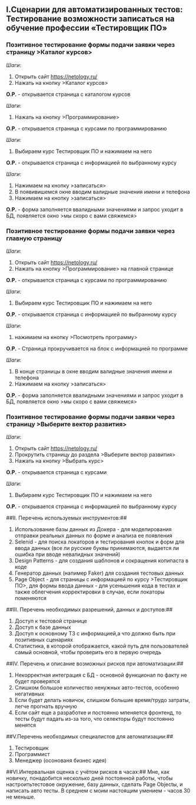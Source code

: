 ## I.Сценарии для автоматизированных тестов: Тестирование возможности записаться на обучение профессии «Тестировщик ПО»

### Позитивное тестирование формы подачи заявки через страницу >Каталог курсов>

*Шаги*:
1. Открыть сайт https://netology.ru/
2. Нажать на кнопку >Каталог курсов>

**О.Р.** - открывается страница с каталогом курсов

*Шаги*:
1. Нажать на кнопку >Программирование>

**О.Р.** - открывается страница с курсами по программированию

*Шаги*:
1. Выбираем курс Тестировщик ПО и нажимаем на него

**О.Р.** - открывается страница с информацией по выбранному курсу

*Шаги*:
1. Нажимаем на кнопку >записаться>
2. В появивишемся окне вводим валидные значения имени и телефона
3. Нажимаем на кнопку >записаться>

**О.Р.** - форма заполняется ввалидными значениями и запрос уходит в БД, появляется окно >мы скоро с вами свяжемся>

### Позитивное тестирование формы подачи заявки через главную страницу

*Шаги*:
1. Открыть сайт https://netology.ru/
2. Нажать на кнопку >Программирование> на главной странице

**О.Р.** - открывается страница с курсами по программированию

*Шаги*:
1. Выбираем курс Тестировщик ПО и нажимаем на него

**О.Р.** - открывается страница с информацией по выбранному курсу

*Шаги*:
1. нажимаем на кнопку >Посмотреть программу>

**О.Р.** - Страница прокручивается на блок с информацией по программе

*Шаги*:
1. В конце страницы в  окне вводим валидные значения имени и телефона
3. Нажимаем на кнопку >записаться>

**О.Р.** - форма заполняется ввалидными значениями и запрос уходит в БД, появляется окно >мы скоро с вами свяжемся>

### Позитивное тестирование формы подачи заявки через страницу >Выберите вектор развития>

*Шаги*: 
1. Открыть сайт https://netology.ru/
2. Прокрутить страницу до раздела >Выберите вектор развития>
3. Нажать на кнопку >Выбрать курс> 

**О.Р.** - открывается страница с курсами

*Шаги*:
1. Выбираем курс Тестировщик ПО и нажимаем на него

**О.Р.** - открывается страница с информацией по выбранному курсу

##II. Перечень используемых инструментов:##
1. Использование базы данных из Докера - для моделирования отправки реальных данных по форме и анализа ее появления
2. Selenid - для поиска локаторов и тестирования кнопок и форм для ввода данных (все ли русские буквы принимаются, выдается ли ошибка при вводе невалидных значений)
3. Design Patterns - для создания шаблонов и сокращения копипаста в коде
4. Генератор данных (напимер Faker) для создания тестовых данных
5. Page Object - для страницы с информацией по курсу >Тестировщик ПО>, для формы ввода данных - для усеньшения кода в тестах и также облегчения корректировки в случае, если локаторы поменяются

##III. Перечень необходимых разрешений, данных и доступов:##
1. Доступ к тестовой странице
2. Доступ к базе данных
3. Доступ к основному ТЗ с информацией,а  что должно быть при позитивных сценариях
4. Статистика, в которой отображается, какой путь для пользователей самый основной, чтобы проверить его в первую очередь

##IV. Перечень и описание возможных рисков при автоматизации:##
1. Некорректная интеграция с БД - основной функционал по факту не будет проверятся
2. Слишком большое количество ненужных авто-тестов, особенно негативных
3. Если будет делать новичок, слишком большие время/трудо затраты, легче прогнать вручную
4. Если сайт еще а разработке и постоянно мпеняется фронтенд, то тесты будут падать из-за того, что селекторы будут постоянно менятся

##V.Перечень необходимых специалистов для автоматизации:##
1. Тестировщик
2. Программист
3. Менеджер (осонованя бизнес идея)

##VI.Интервальная оценка с учётом рисков в часах:##
Мне, как новичку, понадобится несколько дней постоянной работы, чтобы настроитьтестовое окружение, базу данных, сделать Page Objectы, и написать авто тесты. В среднем с моим настоящим умением - часов 30 не меньше.